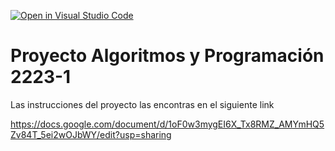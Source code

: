 [![Open in Visual Studio Code](https://classroom.github.com/assets/open-in-vscode-c66648af7eb3fe8bc4f294546bfd86ef473780cde1dea487d3c4ff354943c9ae.svg)](https://classroom.github.com/online_ide?assignment_repo_id=9312611&assignment_repo_type=AssignmentRepo)
# Proyecto Algoritmos y Programación 2223-1

Las instrucciones del proyecto las encontras en el siguiente link

https://docs.google.com/document/d/1oF0w3mygEI6X_Tx8RMZ_AMYmHQ5Zv84T_5ei2wOJbWY/edit?usp=sharing
